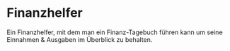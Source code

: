 # Finanzhelfer
Ein Finanzhelfer, mit dem man ein Finanz-Tagebuch führen kann um seine Einnahmen &amp; Ausgaben im Überblick zu behalten. 
